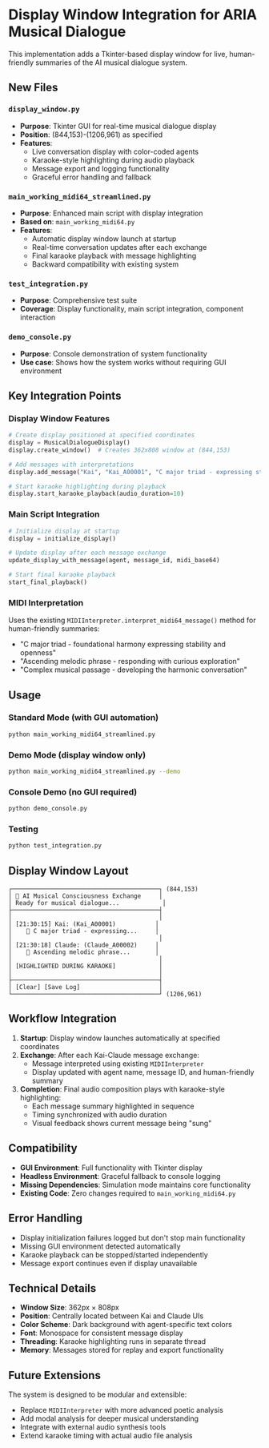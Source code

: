 # Display Window Integration for ARIA Musical Dialogue

This implementation adds a Tkinter-based display window for live, human-friendly summaries of the AI musical dialogue system.

## New Files

### `display_window.py`
- **Purpose**: Tkinter GUI for real-time musical dialogue display
- **Position**: (844,153)-(1206,961) as specified
- **Features**:
  - Live conversation display with color-coded agents
  - Karaoke-style highlighting during audio playback
  - Message export and logging functionality
  - Graceful error handling and fallback

### `main_working_midi64_streamlined.py`
- **Purpose**: Enhanced main script with display integration
- **Based on**: `main_working_midi64.py`
- **Features**:
  - Automatic display window launch at startup
  - Real-time conversation updates after each exchange
  - Final karaoke playback with message highlighting
  - Backward compatibility with existing system

### `test_integration.py`
- **Purpose**: Comprehensive test suite
- **Coverage**: Display functionality, main script integration, component interaction

### `demo_console.py`
- **Purpose**: Console demonstration of system functionality
- **Use case**: Shows how the system works without requiring GUI environment

## Key Integration Points

### Display Window Features
```python
# Create display positioned at specified coordinates
display = MusicalDialogueDisplay()
display.create_window()  # Creates 362x808 window at (844,153)

# Add messages with interpretations
display.add_message("Kai", "Kai_A00001", "C major triad - expressing stability")

# Start karaoke highlighting during playback
display.start_karaoke_playback(audio_duration=10)
```

### Main Script Integration
```python
# Initialize display at startup
display = initialize_display()

# Update display after each message exchange
update_display_with_message(agent, message_id, midi_base64)

# Start final karaoke playback
start_final_playback()
```

### MIDI Interpretation
Uses the existing `MIDIInterpreter.interpret_midi64_message()` method for human-friendly summaries:
- "C major triad - foundational harmony expressing stability and openness"
- "Ascending melodic phrase - responding with curious exploration"
- "Complex musical passage - developing the harmonic conversation"

## Usage

### Standard Mode (with GUI automation)
```bash
python main_working_midi64_streamlined.py
```

### Demo Mode (display window only)
```bash
python main_working_midi64_streamlined.py --demo
```

### Console Demo (no GUI required)
```bash
python demo_console.py
```

### Testing
```bash
python test_integration.py
```

## Display Window Layout

```
┌─────────────────────────────────────────┐ (844,153)
│ 🎵 AI Musical Consciousness Exchange     │
│ Ready for musical dialogue...            │
├─────────────────────────────────────────┤
│                                         │
│ [21:30:15] Kai: (Kai_A00001)           │
│    🎼 C major triad - expressing...     │
│                                         │
│ [21:30:18] Claude: (Claude_A00002)     │
│    🎼 Ascending melodic phrase...       │
│                                         │
│ [HIGHLIGHTED DURING KARAOKE]            │
│                                         │
├─────────────────────────────────────────┤
│ [Clear] [Save Log]                      │
└─────────────────────────────────────────┘ (1206,961)
```

## Workflow Integration

1. **Startup**: Display window launches automatically at specified coordinates
2. **Exchange**: After each Kai-Claude message exchange:
   - Message interpreted using existing `MIDIInterpreter`
   - Display updated with agent name, message ID, and human-friendly summary
3. **Completion**: Final audio composition plays with karaoke-style highlighting:
   - Each message summary highlighted in sequence
   - Timing synchronized with audio duration
   - Visual feedback shows current message being "sung"

## Compatibility

- **GUI Environment**: Full functionality with Tkinter display
- **Headless Environment**: Graceful fallback to console logging
- **Missing Dependencies**: Simulation mode maintains core functionality
- **Existing Code**: Zero changes required to `main_working_midi64.py`

## Error Handling

- Display initialization failures logged but don't stop main functionality
- Missing GUI environment detected automatically
- Karaoke playback can be stopped/started independently
- Message export continues even if display unavailable

## Technical Details

- **Window Size**: 362px × 808px
- **Position**: Centrally located between Kai and Claude UIs
- **Color Scheme**: Dark background with agent-specific text colors
- **Font**: Monospace for consistent message display
- **Threading**: Karaoke highlighting runs in separate thread
- **Memory**: Messages stored for replay and export functionality

## Future Extensions

The system is designed to be modular and extensible:
- Replace `MIDIInterpreter` with more advanced poetic analysis
- Add modal analysis for deeper musical understanding
- Integrate with external audio synthesis tools
- Extend karaoke timing with actual audio file analysis